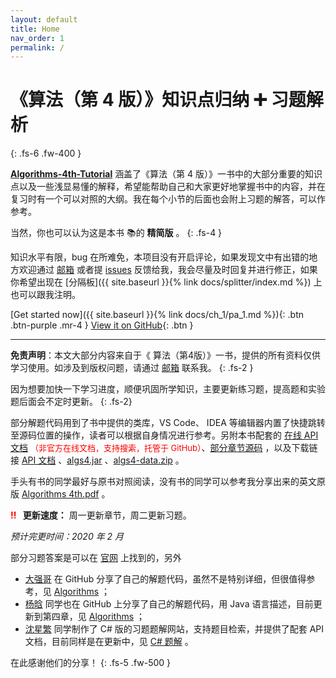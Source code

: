 ```yaml
---
layout: default
title: Home
nav_order: 1
permalink: /
---
```


# 《算法（第 4 版）》知识点归纳 ➕ 习题解析
{: .fs-6 .fw-400 }

[**Algorithms-4th-Tutorial**](https://github.com/vubee/Algorithms-4th-Tutorial) 涵盖了《算法（第 4 版）》一书中的大部分重要的知识点以及一些浅显易懂的解释，希望能帮助自己和大家更好地掌握书中的内容，并在复习时有一个可以对照的大纲。我在每个小节的后面也会附上习题的解答，可以作参考。

当然，你也可以认为这是本书 📚的 **精简版** 。
{: .fs-4 }

知识水平有限，bug 在所难免，本项目没有开启评论，如果发现文中有出错的地方欢迎通过 [邮箱](mailto:vuebee@163.com) 或者提 <a href="https://github.com/Vubee/Algorithms-4th-Tutorial/issues/new" target="_blank">issues</a> 反馈给我，我会尽量及时回复并进行修正，如果你希望出现在 [分隔板]({{ site.baseurl }}{% link docs/splitter/index.md %}) 上也可以跟我注明。

[Get started now]({{ site.baseurl }}{% link docs/ch_1/pa_1.md %}){: .btn .btn-purple .mr-4 } [View it on GitHub](https://github.com/vubee/Algorithms-4th-Tutorial){: .btn }

---

**免责声明**：本文大部分内容来自于《 算法（第4版）》一书，提供的所有资料仅供学习使用。如涉及到版权问题，请通过 [邮箱](mailto:vuebee@163.com) 联系我。
{: .fs-2 }


因为想要加快一下学习进度，顺便巩固所学知识，主要更新练习题，提高题和实验题后面会不定时更新。
{: .fs-2}

部分解题代码用到了书中提供的类库，VS Code、 IDEA 等编辑器内置了快捷跳转至源码位置的操作，读者可以根据自身情况进行参考。另附本书配套的 <a href="https://vubee.github.io/Javadoc_algs4/index.html" target="_blank">在线 API 文档</a> <font color="red" size="2px">（非官方在线文档，支持搜索，托管于 GitHub）</font>、[部分章节源码](https://algs4.cs.princeton.edu/code/) ，以及下载链接 [API 文档](https://foyoodo.oss-cn-beijing.aliyuncs.com/api/API_algs4.zip) 、[algs4.jar](https://algs4.cs.princeton.edu/code/algs4.jar) 、[algs4-data.zip](https://algs4.cs.princeton.edu/code/algs4-data.zip) 。

手头有书的同学最好与原书对照阅读，没有书的同学可以参考我分享出来的英文原版 <a href="https://545c.com/file/21865438-400334796" target="_blank">Algorithms 4th.pdf</a> 。

<b><font color="red">‼️</font> &ensp;更新速度：</b> 周一更新章节，周二更新习题。

*预计完更时间：2020 年 2 月*

部分习题答案是可以在 <a href="https://algs4.cs.princeton.edu/home/" target="_blank">官网</a> 上找到的，另外
- <a href="https://github.com/jimmysuncpt" target="_blank">大强哥</a> 在 GitHub 分享了自己的解题代码，虽然不是特别详细，但很值得参考，见 <a href="https://github.com/jimmysuncpt/Algorithms" target="_blank">Algorithms</a> ；
- <a href="https://github.com/YangXiaoHei" target="_blank">杨晗</a> 同学也在 GitHub 上分享了自己的解题代码，用 Java 语言描述，目前更新到第四章，见 <a href="https://github.com/YangXiaoHei/Algorithms" target="_blank">Algorithms</a> ；
- <a href="https://github.com/ikesnowy" target="_blank">沈星繁</a> 同学制作了 C# 版的习题题解网站，支持题目检索，并提供了配套 API 文档，目前同样是在更新中，见 <a href="https://alg4.ikesnowy.com" target="_blank">C# 题解</a> 。

在此感谢他们的分享！
{: .fs-5 .fw-500 }
